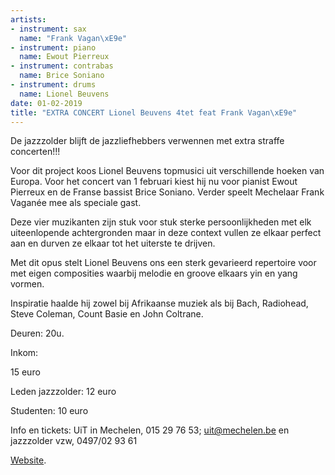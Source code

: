 ```yaml
---
artists:
- instrument: sax
  name: "Frank Vagan\xE9e"
- instrument: piano
  name: Ewout Pierreux
- instrument: contrabas
  name: Brice Soniano
- instrument: drums
  name: Lionel Beuvens
date: 01-02-2019
title: "EXTRA CONCERT Lionel Beuvens 4tet feat Frank Vagan\xE9e"
---
```

De jazzzolder blijft de jazzliefhebbers verwennen met extra straffe concerten!!! 

Voor dit project koos Lionel Beuvens topmusici uit verschillende hoeken van Europa. Voor 
het concert van 1 februari kiest hij nu voor pianist Ewout Pierreux en de Franse bassist Brice 
Soniano. Verder speelt Mechelaar Frank Vaganée mee als speciale gast. 

Deze vier muzikanten zijn stuk voor stuk sterke persoonlijkheden met elk uiteenlopende achtergronden 
maar in deze context vullen ze elkaar perfect aan en durven ze elkaar tot het uiterste te drijven. 

Met dit opus stelt Lionel Beuvens ons een sterk gevarieerd repertoire voor met eigen composities waarbij 
melodie en groove elkaars yin en yang vormen. 

Inspiratie haalde hij zowel bij Afrikaanse muziek als bij Bach, Radiohead, Steve Coleman, Count Basie en John Coltrane. 

Deuren: 20u. 

Inkom: 

15 euro 

Leden jazzzolder: 12 euro 

Studenten: 10 euro 

Info en tickets: UiT in Mechelen, 015 29 76 53; uit@mechelen.be en jazzzolder vzw, 0497/02 93 61

[Website](https://www.lionelbeuvens.com/).